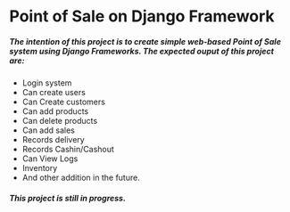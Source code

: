<h1>Point of Sale on Django Framework</h1>
<h5>The intention of this project is to create simple web-based Point of Sale system using Django Frameworks. 
The expected ouput of this project are:</h5>
<ul>
<li>Login system</li>
<li>Can create users</li>
<li>Can Create customers</li>
<li>Can add products</li>
<li>Can delete products</li>
<li>Can add sales</li>
<li>Records delivery</li>
<li>Records Cashin/Cashout</li>
<li>Can View Logs</li>
<li>Inventory</li>
<li>And other addition in the future.</li>
</ul>
<h5>This project is still in progress.</h5>
